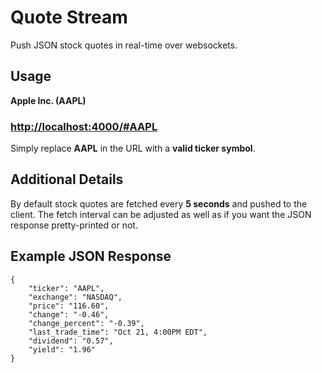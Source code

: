 # Quote Stream

Push JSON stock quotes in real-time over websockets.

## Usage

**Apple Inc. (AAPL)**
### <http://localhost:4000/#AAPL>

Simply replace **AAPL** in the URL with a **valid ticker symbol**.

## Additional Details

By default stock quotes are fetched every **5 seconds** and pushed to the client. The fetch interval can be adjusted as well as if you want the JSON response pretty-printed or not.

## Example JSON Response

    {
        "ticker": "AAPL",
        "exchange": "NASDAQ",
        "price": "116.60",
        "change": "-0.46",
        "change_percent": "-0.39",
        "last_trade_time": "Oct 21, 4:00PM EDT",
        "dividend": "0.57",
        "yield": "1.96"
    }

